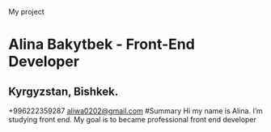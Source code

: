 My project
# Alina Bakytbek  - Front-End Developer
## Kyrgyzstan, Bishkek.
+996222359287
aliwa0202@gmail.com
#Summary
Hi my name is Alina. I’m studying front end. My goal is to became professional front end developer
